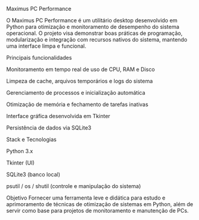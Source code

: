 Maximus PC Performance

O Maximus PC Performance é um utilitário desktop desenvolvido em Python para otimização e monitoramento de desempenho do sistema operacional.
O projeto visa demonstrar boas práticas de programação, modularização e integração com recursos nativos do sistema, mantendo uma interface limpa e funcional.

Principais funcionalidades

Monitoramento em tempo real de uso de CPU, RAM e Disco

Limpeza de cache, arquivos temporários e logs do sistema

Gerenciamento de processos e inicialização automática

Otimização de memória e fechamento de tarefas inativas

Interface gráfica desenvolvida em Tkinter

Persistência de dados via SQLite3

Stack e Tecnologias

Python 3.x

Tkinter (UI)

SQLite3 (banco local)

psutil / os / shutil (controle e manipulação do sistema)

Objetivo
Fornecer uma ferramenta leve e didática para estudo e aprimoramento de técnicas de otimização de sistemas em Python, além de servir como base para projetos de monitoramento e manutenção de PCs.
